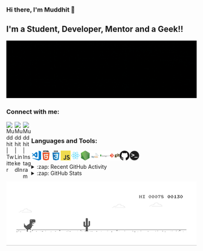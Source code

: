 ### Hi there, I'm Muddhit 👋


## I'm a Student, Developer, Mentor and a Geek!!

![MuddhitBaid](https://raw.githubusercontent.com/Mukulbaid63/Mukulbaid63/master/mit.gif)

### Connect with me:

[<img align="left" alt="Muddhit | Twitter" width="22px" src="https://cdn.jsdelivr.net/npm/simple-icons@v3/icons/twitter.svg" />][twitter]
[<img align="left" alt="Muddhit | LinkedIn" width="22px" src="https://cdn.jsdelivr.net/npm/simple-icons@v3/icons/linkedin.svg" />][linkedin]
[<img align="left" alt="Muddhit | Instagram" width="22px" src="https://cdn.jsdelivr.net/npm/simple-icons@v3/icons/instagram.svg" />][instagram]

<br />

### Languages and Tools:

[<img align="left" alt="Visual Studio Code" width="26px" src="https://raw.githubusercontent.com/github/explore/80688e429a7d4ef2fca1e82350fe8e3517d3494d/topics/visual-studio-code/visual-studio-code.png" />][webdevplaylist]
[<img align="left" alt="HTML5" width="26px" src="https://raw.githubusercontent.com/github/explore/80688e429a7d4ef2fca1e82350fe8e3517d3494d/topics/html/html.png" />][webdevplaylist]
[<img align="left" alt="CSS3" width="26px" src="https://raw.githubusercontent.com/github/explore/80688e429a7d4ef2fca1e82350fe8e3517d3494d/topics/css/css.png" />][cssplaylist]
[<img align="left" alt="JavaScript" width="26px" src="https://raw.githubusercontent.com/github/explore/80688e429a7d4ef2fca1e82350fe8e3517d3494d/topics/javascript/javascript.png" />][jsplaylist]
[<img align="left" alt="React" width="26px" src="https://raw.githubusercontent.com/github/explore/80688e429a7d4ef2fca1e82350fe8e3517d3494d/topics/react/react.png" />][reactplaylist]
[<img align="left" alt="Node.js" width="26px" src="https://raw.githubusercontent.com/github/explore/80688e429a7d4ef2fca1e82350fe8e3517d3494d/topics/nodejs/nodejs.png" />][webdevplaylist]
[<img align="left" alt="MySQL" width="26px" src="https://raw.githubusercontent.com/github/explore/80688e429a7d4ef2fca1e82350fe8e3517d3494d/topics/mysql/mysql.png" />][webdevplaylist]
[<img align="left" alt="MongoDB" width="26px" src="https://raw.githubusercontent.com/github/explore/80688e429a7d4ef2fca1e82350fe8e3517d3494d/topics/mongodb/mongodb.png" />][webdevplaylist]
[<img align="left" alt="Git" width="26px" src="https://raw.githubusercontent.com/github/explore/80688e429a7d4ef2fca1e82350fe8e3517d3494d/topics/git/git.png" />][webdevplaylist]
[<img align="left" alt="GitHub" width="26px" src="https://raw.githubusercontent.com/github/explore/78df643247d429f6cc873026c0622819ad797942/topics/github/github.png" />][webdevplaylist]
[<img align="left" alt="Terminal" width="26px" src="https://raw.githubusercontent.com/github/explore/80688e429a7d4ef2fca1e82350fe8e3517d3494d/topics/terminal/terminal.png" />][webdevplaylist]


<br />
<br />

<details>
  <summary>:zap: Recent GitHub Activity</summary>
  
<!--START_SECTION:activity-->
1. 🎉 Merged PR [#394](https://github.com/sanscript-tech/hacking-tools-scripts/pull/394) in [sanscript-tech/hacking-tools-scripts](https://github.com/sanscript-tech/hacking-tools-scripts)
1. 🎉 Merged PR [#376](https://github.com/sanscript-tech/hacking-tools-scripts/pull/376) in [sanscript-tech/hacking-tools-scripts](https://github.com/sanscript-tech/hacking-tools-scripts)
1. 🎉 Merged PR [#374](https://github.com/sanscript-tech/hacking-tools-scripts/pull/374) in [sanscript-tech/hacking-tools-scripts](https://github.com/sanscript-tech/hacking-tools-scripts)
1. 🎉 Merged PR [#329](https://github.com/sanscript-tech/hacking-tools-scripts/pull/329) in [sanscript-tech/hacking-tools-scripts](https://github.com/sanscript-tech/hacking-tools-scripts)
1. 🎉 Merged PR [#19](https://github.com/sanscript-tech/Sanscript-Tech.github.io/pull/19) in [sanscript-tech/Sanscript-Tech.github.io](https://github.com/sanscript-tech/Sanscript-Tech.github.io)
1. 🎉 Merged PR [#317](https://github.com/sanscript-tech/hacking-tools-scripts/pull/317) in [sanscript-tech/hacking-tools-scripts](https://github.com/sanscript-tech/hacking-tools-scripts)
1. 🎉 Merged PR [#314](https://github.com/sanscript-tech/hacking-tools-scripts/pull/314) in [sanscript-tech/hacking-tools-scripts](https://github.com/sanscript-tech/hacking-tools-scripts)
1. 🎉 Merged PR [#283](https://github.com/sanscript-tech/hacking-tools-scripts/pull/283) in [sanscript-tech/hacking-tools-scripts](https://github.com/sanscript-tech/hacking-tools-scripts)
1. 🎉 Merged PR [#261](https://github.com/sanscript-tech/hacking-tools-scripts/pull/261) in [sanscript-tech/hacking-tools-scripts](https://github.com/sanscript-tech/hacking-tools-scripts)
1. 🎉 Merged PR [#227](https://github.com/sanscript-tech/hacking-tools-scripts/pull/227) in [sanscript-tech/hacking-tools-scripts](https://github.com/sanscript-tech/hacking-tools-scripts)
1. 🎉 Merged PR [#206](https://github.com/sanscript-tech/hacking-tools-scripts/pull/206) in [sanscript-tech/hacking-tools-scripts](https://github.com/sanscript-tech/hacking-tools-scripts)

<!--END_SECTION:activity-->

</details>

<details>
<summary>:zap: GitHub Stats</summary>

 <img align="left" alt="Muddhit's GitHub Stats" src="https://github-readme-stats.vercel.app/api?username=Mukulbaid63&show_icons=true&hide_border=true" />
  <a href="https://github.com/Mukulbaid63">
  <img src="https://github-readme-stats.vercel.app/api/top-langs/?username=Mukulbaid63&layout=compact" align="center"/>
</a>
</details>


![Dino](https://raw.githubusercontent.com/praveenscience/praveenscience/master/dino.gif)
  
 




[twitter]: https://twitter.com/MukulBaid1
[instagram]: https://instagram.com/baidmukul
[linkedin]: https://linkedin.com/in/mukulbaid63
[webdevplaylist]:https://github.com/Mukulbaid63
[jsplaylist]: https://github.com/Mukulbaid63
[cssplaylist]: https://github.com/Mukulbaid63
[reactplaylist]: https://github.com/Mukulbaid63
